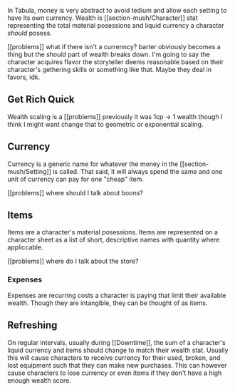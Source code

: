 In Tabula, money is very abstract to avoid tedium and allow each setting to have its own currency. Wealth is [[section-mush/Character]] stat representing the total material posessions and liquid currency a character *should* posess.

[[problems]] what if there isn't a currenncy? barter obviously becomes a thing but the *should* part of wealth breaks down. I'm going to say the character acquires flavor the storyteller deems reasonable based on their character's gethering skills or something like that. Maybe they deal in favors, idk.

## Get Rich Quick
Wealth scaling is a [[problems]] previously it was 1cp -> 1 wealth though I think I might want change that to geometric or exponential scaling.

## Currency
Currency is a generic name for whatever the money in the [[section-mush/Setting]] is called. That said, it will  always spend the same and one unit of currency can pay for one "cheap" item.

[[problems]] where should I talk about boons?

## Items
Items are a character's material posessions. Items are represented on a character sheet as a list of short, descriptive names with quantity where appliccable.

[[problems]] where do I talk about the store?

### Expenses
Expenses are recurring costs a character is paying that limit their available wealth. Though they are intangible, they can be thought of as items.

## Refreshing
On regular intervals, usually during [[Downtime]], the sum of a character's liquid currency and items should change to match their wealth stat. Usually this will cause characters to receive currency for their used, broken, and lost equipment such that they can make new purchases. This can however cause characters to lose currency or even items if they don't have a high enough wealth score.